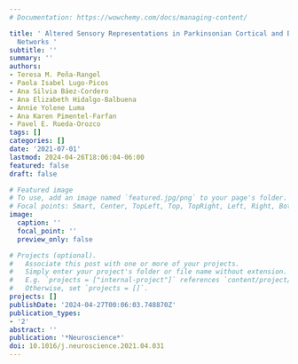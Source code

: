 ```yaml
---
# Documentation: https://wowchemy.com/docs/managing-content/

title: ' Altered Sensory Representations in Parkinsonian Cortical and Basal Ganglia
  Networks '
subtitle: ''
summary: ''
authors:
- Teresa M. Peña-Rangel
- Paola Isabel Lugo-Picos
- Ana Silvia Báez-Cordero
- Ana Elizabeth Hidalgo-Balbuena
- Annie Yolene Luma
- Ana Karen Pimentel-Farfan
- Pavel E. Rueda-Orozco
tags: []
categories: []
date: '2021-07-01'
lastmod: 2024-04-26T18:06:04-06:00
featured: false
draft: false

# Featured image
# To use, add an image named `featured.jpg/png` to your page's folder.
# Focal points: Smart, Center, TopLeft, Top, TopRight, Left, Right, BottomLeft, Bottom, BottomRight.
image:
  caption: ''
  focal_point: ''
  preview_only: false

# Projects (optional).
#   Associate this post with one or more of your projects.
#   Simply enter your project's folder or file name without extension.
#   E.g. `projects = ["internal-project"]` references `content/project/deep-learning/index.md`.
#   Otherwise, set `projects = []`.
projects: []
publishDate: '2024-04-27T00:06:03.748870Z'
publication_types:
- '2'
abstract: ''
publication: '*Neuroscience*'
doi: 10.1016/j.neuroscience.2021.04.031
---
```

